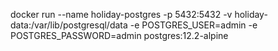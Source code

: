 docker run --name holiday-postgres -p 5432:5432 -v holiday-data:/var/lib/postgresql/data -e POSTGRES_USER=admin -e POSTGRES_PASSWORD=admin postgres:12.2-alpine
